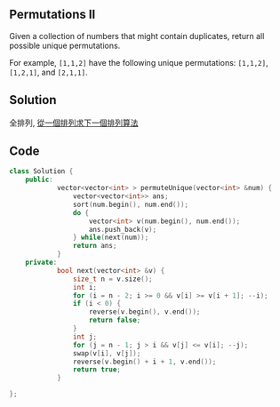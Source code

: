 ## Permutations II

Given a collection of numbers that might contain duplicates, return all possible unique permutations.

For example,
`[1,1,2]` have the following unique permutations:
`[1,1,2]`, `[1,2,1]`, and `[2,1,1]`.

## Solution

全排列, [從一個排列求下一個排列算法](https://github.com/krystism/algorithms/tree/master/permutation)

## Code
```cpp
class Solution {
	public:
		    vector<vector<int> > permuteUnique(vector<int> &num) {
				vector<vector<int>> ans;
				sort(num.begin(), num.end());
				do {
					vector<int> v(num.begin(), num.end());
					ans.push_back(v);
				} while(next(num));
				return ans;
			}
	private:
		   	bool next(vector<int> &v) {
				size_t n = v.size();
				int i;
				for (i = n - 2; i >= 0 && v[i] >= v[i + 1]; --i);
				if (i < 0) {
					reverse(v.begin(), v.end());
					return false;
				}
				int j;
				for (j = n - 1; j > i && v[j] <= v[i]; --j);
				swap(v[i], v[j]);
				reverse(v.begin() + i + 1, v.end());
				return true;
			}

};
```
